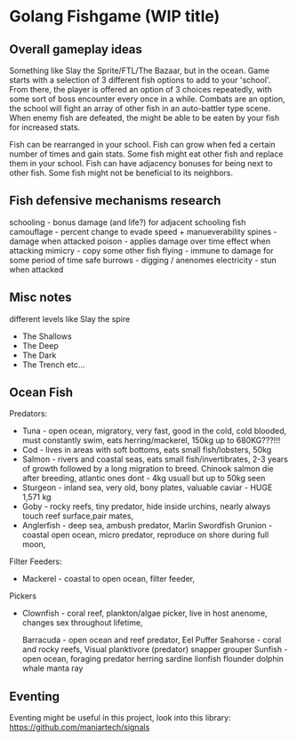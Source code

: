 # Golang Fishgame (WIP title)

## Overall gameplay ideas

Something like Slay the Sprite/FTL/The Bazaar, but in the ocean.
Game starts with a selection of 3 different fish options to add to your 'school'.
From there, the player is offered an option of 3 choices repeatedly, with some sort of boss encounter every once in a while.
Combats are an option, the school will fight an array of other fish in an auto-battler type scene. When enemy fish are defeated, the might be able to be eaten by your fish for increased stats.

Fish can be rearranged in your school.
Fish can grow when fed a certain number of times and gain stats.
Some fish might eat other fish and replace them in your school.
Fish can have adjacency bonuses for being next to other fish.
Some fish might not be beneficial to its neighbors.

## Fish defensive mechanisms research

schooling - bonus damage (and life?) for adjacent schooling fish
camouflage - percent change to evade
speed + manueverability
spines - damage when attacked
poison - applies damage over time effect when attacking
mimicry - copy some other fish
flying - immune to damage for some period of time
safe burrows - digging / anenomes
electricity - stun when attacked

## Misc notes

different levels like Slay the spire

- The Shallows
- The Deep
- The Dark
- The Trench
  etc...

## Ocean Fish

Predators:

- Tuna - open ocean, migratory, very fast, good in the cold, cold blooded, must constantly swim, eats herring/mackerel, 150kg up to 680KG???!!!
- Cod - lives in areas with soft bottoms, eats small fish/lobsters, 50kg
- Salmon - rivers and coastal seas, eats small fish/invertibrates, 2-3 years of growth followed by a long migration to breed. Chinook salmon die after breeding, atlantic ones dont - 4kg usuall but up to 50kg seen
- Sturgeon - inland sea, very old, bony plates, valuable caviar - HUGE 1,571 kg
- Goby - rocky reefs, tiny predator, hide inside urchins, nearly always touch reef surface,pair mates,
- Anglerfish - deep sea, ambush predator,
  Marlin
  Swordfish
  Grunion - coastal open ocean, micro predator, reproduce on shore during full moon,

Filter Feeders:

- Mackerel - coastal to open ocean, filter feeder,

Pickers

- Clownfish - coral reef, plankton/algae picker, live in host anenome, changes sex throughout lifetime,

  Barracuda - open ocean and reef predator,
  Eel
  Puffer
  Seahorse - coral and rocky reefs, Visual planktivore (predator)
  snapper
  grouper
  Sunfish - open ocean, foraging predator
  herring
  sardine
  lionfish
  flounder
  dolphin
  whale
  manta ray

## Eventing

Eventing might be useful in this project, look into this library:
https://github.com/maniartech/signals
